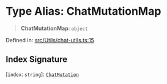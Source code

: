 # Type Alias: ChatMutationMap

> **ChatMutationMap**: `object`

Defined in: [src/Utils/chat-utils.ts:15](https://github.com/Fokusdotid/Baileys/blob/a954da2ee3c892812cf9528a5a214092693c872f/src/Utils/chat-utils.ts#L15)

## Index Signature

\[`index`: `string`\]: [`ChatMutation`](ChatMutation.md)
